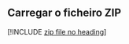 ## <a name="upload-the-zip-file"></a>Carregar o ficheiro ZIP

[!INCLUDE [zip file no heading](app-service-web-upload-zip-no-h.md)]